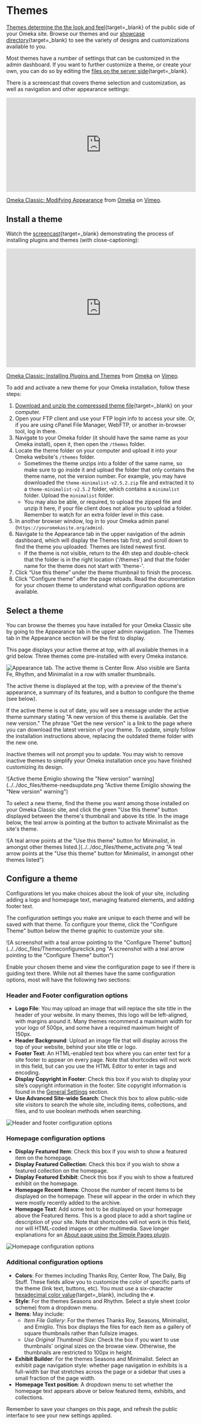 # Themes

[Themes determine the the look and feel](https://omeka.org/classic/themes/){target=_blank} of the public side of your Omeka site. Browse our themes and our [showcase directory](https://omeka.org/classic/showcase/){target=_blank} to see the variety of designs and customizations available to you.

Most themes have a number of settings that can be customized in the admin dashboard. If you want to further customize a theme, or create your own, you can do so by editing the [files on the server side](https://omeka.readthedocs.io/en/latest/Tutorials/index.html#public-themes){target=_blank}.

There is a screencast that covers theme selection and customization, as well as navigation and other appearance settings:

<div style="padding:49.51% 0 0 0;position:relative;"><iframe src="https://player.vimeo.com/video/103132986?h=281e743414" style="position:absolute;top:0;left:0;width:100%;height:100%;" frameborder="0" allow="autoplay; fullscreen; picture-in-picture" allowfullscreen></iframe></div><script src="https://player.vimeo.com/api/player.js"></script>
<p><a href="https://vimeo.com/103132986">Omeka Classic: Modifying Appearance</a> from <a href="https://vimeo.com/omeka">Omeka</a> on <a href="https://vimeo.com">Vimeo</a>.</p>

Install a theme
-----------------------------------------------------------------
Watch the [screencast](https://vimeo.com/153819886){target=_blank} demonstrating the process of installing plugins and themes (with close-captioning):

<div style="padding:62.5% 0 0 0;position:relative;"><iframe src="https://player.vimeo.com/video/153819886?h=cc52b34de6" style="position:absolute;top:0;left:0;width:100%;height:100%;" frameborder="0" allow="autoplay; fullscreen; picture-in-picture" allowfullscreen></iframe></div><script src="https://player.vimeo.com/api/player.js"></script>
<p><a href="https://vimeo.com/153819886">Omeka Classic: Installing Plugins and Themes</a> from <a href="https://vimeo.com/omeka">Omeka</a> on <a href="https://vimeo.com">Vimeo</a>.</p>

To add and activate a new theme for your Omeka installation, follow these steps:

1. [Download and unzip the compressed theme file](https://omeka.org/classic/themes/){target=_blank} on your computer.
1. Open your FTP client and use your FTP login info to access your site. Or, if you are using cPanel File Manager, WebFTP, or another in-browser tool, log in there. 
1. Navigate to your Omeka folder (it should have the same name as your Omeka install), open it, then open the `/themes` folder.
1. Locate the theme folder on your computer and upload it into your Omeka website's `/themes` folder. 
    - Sometimes the theme unzips into a folder of the same name, so make sure to go inside it and upload the folder that only contains the theme name, not the version number. For example, you may have downloaded the `theme-minimalist-v2.5.2.zip` file and extracted it to a `theme-minimalist-v2.5.2` folder, which contains a `minimalist` folder. Upload the `minimalist` folder. 
    - You may also be able, or required, to upload the zipped file and unzip it here, if your file client does not allow you to upload a folder. Remember to watch for an extra folder level in this case.
1. In another browser window, log in to your Omeka admin panel (`https://youromekasite.org/admin`).
1.  Navigate to the Appearance tab in the upper navigation of the admin dashboard, which will display the Themes tab first, and scroll down to find the theme you uploaded. Themes are listed newest first.
    - If the theme is not visible, return to the 4th step and double-check that the folder is in the right location ('/themes') and that the folder name for the theme does not start with 'theme-'.
1. Click “Use this theme” under the theme thumbnail to finish the process.
1. Click “Configure theme” after the page reloads. Read the documentation for your chosen theme to understand what configuration options are available.

Select a theme
-------------------------------------------------------------
You can browse the themes you have installed for your Omeka Classic site by going to the Appearance tab in the upper admin navigation. The Themes tab in the Appearance section will be the first to display. 

This page displays your active theme at top, with all available themes in a grid below. Three themes come pre-installed with every Omeka instance.

![Appearance tab. The active theme is Center Row. Also visible are Santa Fe, Rhythm, and Minimalist in a row with smaller thumbnails.](../../doc_files/browse_themes.png "Appearance tab. The active theme is Center Row. Also visible are Santa Fe, Rhythm, and Minimalist in a row with smaller thumbnails.")

The active theme is displayed at the top, with a preview of the theme's appearance, a summary of its features, and a button to configure the theme (see below). 

If the active theme is out of date, you will see a message under the active theme summary stating "A new version of this theme is available. Get the new version." The phrase "Get the new version" is a link to the page where you can download the latest version of your theme. To update, simply follow the installation instructions above, replacing the outdated theme folder with the new one.

Inactive themes will not prompt you to update. You may wish to remove inactive themes to simplify your Omeka installation once you have finished customizing its design.

![Active theme Emiglio showing the "New version" warning](../../doc_files/theme-needsupdate.png "Active theme Emiglio showing the "New version" warning")

To select a new theme, find the theme you want among those installed on your Omeka Classic site, and click the green "Use this theme" button displayed between the theme's thumbnail and above its title. In the image below, the teal arrow is pointing at the button to activate Minimalist as the site's theme.

![A teal arrow points at the "Use this theme" button for Minimalist, in amongst other themes listed.](../../doc_files/theme_activate.png "A teal arrow points at the "Use this theme" button for Minimalist, in amongst other themes listed")


Configure a theme
----------------------------------------------------------------
Configurations let you make choices about the look of your site, including adding a logo and homepage text, managing featured elements, and adding footer text. 

The configuration settings you make are unique to each theme and will be saved with that theme. To configure your theme, click the "Configure Theme" button below the theme graphic to customize your site.  

![A screenshot with a teal arrow pointing to the "Configure Theme" button](../../doc_files/Themeconfigureclick.png "A screenshot with a teal arrow pointing to the "Configure Theme" button")

Enable your chosen theme and view the configuration page to see if there is guiding text there. While not all themes have the same configuration options, most will have the following two sections: 

### **Header and Footer** configuration options

- **Logo File**: You may upload an image that will replace the site title in the header of your website. In many themes, this logo will be left-aligned, with margins around it. Many themes recommend a maximum width for your logo of 500px, and some have a required maximum height of 150px. 
- **Header Background**: Upload an image file that will display across the top of your website, behind your site title or logo.
- **Footer Text**: An HTML-enabled text box where you can enter text for a site footer to appear on every page. Note that shortcodes will not work in this field, but can you use the HTML Editor to enter in tags and encoding.
- **Display Copyright in Footer**:  Check this box if you wish to display your site’s copyright information in the footer. Site copyright information is found in the [General Settings](../Settings/index.md) section.
- **Use Advanced Site-wide Search**: Check this box to allow public-side site visitors to search the whole site, including items, collections, and files, and to use boolean methods when searching.

![Header and footer configuration options](../../doc_files/themeHFConfig.png "Header and footer configuration options")

### **Homepage** configuration options

- **Display Featured Item**: Check this box if you wish to show a featured item on the homepage.
- **Display Featured Collection**: Check this box if you wish to show a featured collection on the homepage.
- **Display Featured Exhibit**: Check this box if you wish to show a featured exhibit on the homepage.
- **Homepage Recent Items**: Choose the number of recent items to be displayed on the homepage. These will appear in the order in which they were mostly recently added to the archive.
-   **Homepage Text**: Add some text to be displayed on your homepage above the Featured Items. This is a good place to add a short tagline or description of your site. Note that shortcodes will not work in this field, nor will HTML-coded images or other multimedia. Save longer explanations for an [About page using the Simple Pages plugin](../../Plugins/SimplePages.md).

![Homepage configuration options](../../doc_files/themeHomeConfig.png "Homepage configuration options")

### Additional configuration options

- **Colors**: For themes including Thanks Roy, Center Row, The Daily, Big Stuff. These fields allow you to customize the color of specific parts of the theme (link text, buttons, etc). You must use a six-character [hexadecimal color value](https://www.w3schools.com/colors/default.asp){target=_blank}, including the `#`.
- **Style**: For the themes Seasons and Rhythm. Select a style sheet (color scheme) from a dropdown menu.
- **Items**: May include:
    - *Item File Gallery*: For the themes Thanks Roy, Seasons, Minimalist, and Emiglio. This box displays the files for each item as a gallery of square thumbnails rather than fullsize images. 
    - *Use Original Thumbnail Size*: Check the box if you want to use thumbnails' original sizes on the browse view. Otherwise, the thumbnails are restricted to 100px in height.
- **Exhibit Builder**: For the themes Seasons and Minimalist. Select an exhibit page navigation style: whether page navigation in exhibits is a full-width bar that stretches across the page or a sidebar that uses a small fraction of the page width.
- **Homepage Text position**: A dropdown menu to set whether the homepage text appears above or below featured items, exhibits, and collections.

Remember to save your changes on this page, and refresh the public interface to see your new settings applied.
